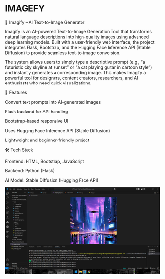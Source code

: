 # IMAGEFY
📸 Imagify – AI Text-to-Image Generator

Imagify is an AI-powered Text-to-Image Generation Tool that transforms natural language descriptions into high-quality images using advanced deep learning models. Built with a user-friendly web interface, the project integrates Flask, Bootstrap, and the Hugging Face Inference API (Stable Diffusion) to provide seamless text-to-image conversion.

The system allows users to simply type a descriptive prompt (e.g., “a futuristic city skyline at sunset” or “a cat playing guitar in cartoon style”) and instantly generates a corresponding image. This makes Imagify a powerful tool for designers, content creators, researchers, and AI enthusiasts who need quick visualizations.

🚀 Features

Convert text prompts into AI-generated images

Flask backend for API handling

Bootstrap-based responsive UI

Uses Hugging Face Inference API (Stable Diffusion)

Lightweight and beginner-friendly project

🛠️ Tech Stack

Frontend: HTML, Bootstrap, JavaScript

Backend: Python (Flask)

AI Model: Stable Diffusion (Hugging Face API)

![App Screenshot](generate%20images/Screenshot%202025-01-30%20191827.png)

